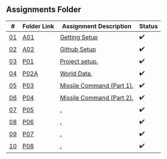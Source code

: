 ## Assignments Folder

|      #      | Folder Link  | Assignment Description | Status |
| :---------: | ------------ | ---------------------- |----------------------|
| [01](https://github.com/rugbyprof/5443-Spatial-DB/tree/main/Assignments/A01) | [A01](https://github.com/rugbyprof/5443-Spatial-DB/tree/main/Assignments/A01) | [Getting Setup](https://github.com/rugbyprof/5443-Spatial-DB/tree/main/Assignments/A01)|:heavy_check_mark: |
| [02](https://github.com/rugbyprof/5443-Spatial-DB/tree/main/Assignments/A02) | [A02](https://github.com/rugbyprof/5443-Spatial-DB/tree/main/Assignments/A02) | [Github Setup](https://github.com/rugbyprof/5443-Spatial-DB/tree/main/Assignments/A02) | :heavy_check_mark: |
| [03](./P01)  | [P01](./P01)  | [Project setup.](./P01)            | :heavy_check_mark: |
| [04](./P02)  | [P02A](./P02) | [World Data.](./P02)               | :heavy_check_mark: |
| [05](./P03)  | [P03](./P03)  | [Missile Command (Part 1).](./P03) | :heavy_check_mark: |
| [06](./P04)  | [P04](./P04)  | [Missile Command (Part 2).](./P04) | :heavy_check_mark: |
| [07](./P05)  | [P05](./P05)  | [.](./P05) | :heavy_check_mark: |
| [08](./P06)  | [P06](./P06)  | [.](./P06) | :heavy_check_mark: |
| [09](./P07)  | [P07](./P07)  | [.](./P07) | :heavy_check_mark: |
| [10](./P08)  | [P08](./P08)  | [.](./P08) | :heavy_check_mark: |
